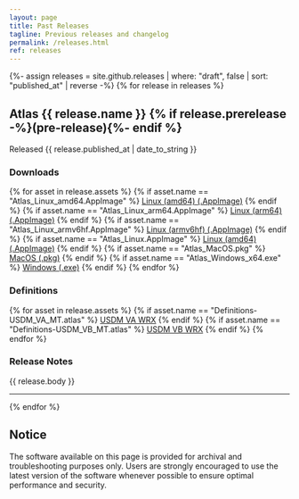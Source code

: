 ```yaml
---
layout: page
title: Past Releases
tagline: Previous releases and changelog
permalink: /releases.html
ref: releases
---
```


{%- assign releases = site.github.releases | where: "draft", false | sort: "published_at" | reverse -%}
{% for release in releases %}

## Atlas {{ release.name }} {% if release.prerelease -%}(pre-release){%- endif %}
Released <time datetime="{{ release.published_at | date_to_xmlschema }}">{{ release.published_at | date_to_string }}</time>
### Downloads
{% for asset in release.assets %}
{% if asset.name == "Atlas_Linux_amd64.AppImage" %}
<a href="{{ asset.browser_download_url }}" class="btn">Linux (amd64) (.AppImage)</a>
{% endif %}
{% if asset.name == "Atlas_Linux_arm64.AppImage" %}
<a href="{{ asset.browser_download_url }}" class="btn">Linux (arm64) (.AppImage)</a>
{% endif %}
{% if asset.name == "Atlas_Linux_armv6hf.AppImage" %}
<a href="{{ asset.browser_download_url }}" class="btn">Linux (armv6hf) (.AppImage)</a>
{% endif %}
{% if asset.name == "Atlas_Linux.AppImage" %}
<a href="{{ asset.browser_download_url }}" class="btn">Linux (amd64) (.AppImage)</a>
{% endif %}
{% if asset.name == "Atlas_MacOS.pkg" %}
<a href="{{ asset.browser_download_url }}" class="btn">MacOS (.pkg)</a>
{% endif %}
{% if asset.name == "Atlas_Windows_x64.exe" %}
<a href="{{ asset.browser_download_url }}" class="btn">Windows (.exe)</a>
{% endif %}
{% endfor %}

### Definitions
{% for asset in release.assets %} {% if asset.name == "Definitions-USDM_VA_MT.atlas" %} <a href="{{ asset.browser_download_url }}" class="btn">USDM VA WRX</a> {% endif %} 
{% if asset.name == "Definitions-USDM_VB_MT.atlas" %} <a href="{{ asset.browser_download_url }}" class="btn">USDM VB WRX</a> {% endif %} {% endfor %}
### Release Notes
{{ release.body }}

<hr>

{% endfor %}
## Notice
The software available on this page is provided for archival and troubleshooting purposes only. Users are strongly encouraged to use the latest version of the software whenever possible to ensure optimal performance and security.
